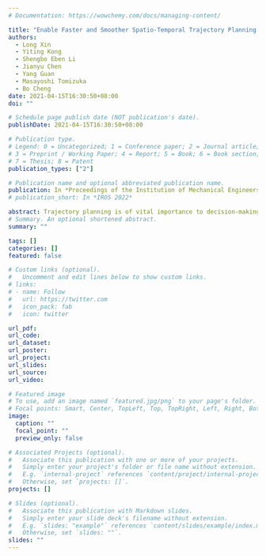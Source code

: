 ```yaml
---
# Documentation: https://wowchemy.com/docs/managing-content/

title: "Enable Faster and Smoother Spatio-Temporal Trajectory Planning for Autonomous Vehicles in Constrained Dynamic Environment"
authors:
  - Long Xin
  - Yiting Kong
  - Shengbo Eben Li
  - Jianyu Chen
  - Yang Guan
  - Masayoshi Tomizuka
  - Bo Cheng
date: 2021-04-15T16:30:50+08:00
doi: ""

# Schedule page publish date (NOT publication's date).
publishDate: 2021-04-15T16:30:50+08:00

# Publication type.
# Legend: 0 = Uncategorized; 1 = Conference paper; 2 = Journal article;
# 3 = Preprint / Working Paper; 4 = Report; 5 = Book; 6 = Book section;
# 7 = Thesis; 8 = Patent
publication_types: ["2"]

# Publication name and optional abbreviated publication name.
publication: In *Proceedings of the Institution of Mechanical Engineers, Part D：Journal of Automobile Engineering*, 2021
# publication_short: In *IROS 2022*

abstract: Trajectory planning is of vital importance to decision-making for autonomous vehicles. Currently, there are three popular classes of cost-based trajectory planning methods -- sampling-based, graph-search-based, and optimization-based. However, each of them has its own shortcomings, for example, high computational expense for sampling-based methods, low resolution for graph-search-based methods, and lack of global awareness for optimization-based methods. It leads to one of the challenges for trajectory planning for autonomous vehicles, which is improving planning efficiency while guaranteeing model feasibility. Therefore, this paper proposes a hybrid planning framework composed of two modules, which preserves the strength of both graph-search-based methods and optimization-based methods, thus enabling faster and smoother spatio-temporal trajectory planning in constrained dynamic environment. The proposed method first constructs spatio-temporal driving space based on directed acyclic graph and efficiently searches a spatio-temporal trajectory using the improved A* algorithm. Then taking the search result as reference, locally convex feasible driving area is designed and model predictive control is applied to further optimize the trajectory with a comprehensive consideration of vehicle kinematics and moving obstacles. Results simulated in four different scenarios all demonstrated feasible trajectories without emergency stop or abrupt steering change, which is kinematic-smooth to follow. Moreover, the average planning time was 31 ms, which only took 59.05%, 18.87%, and 0.69%, respectively, of that consumed by other state-of-the-art trajectory planning methods, namely, maximum interaction defensive policy, sampling-based method with iterative optimizations, and Graph-search-based method with Dynamic Programming.
# Summary. An optional shortened abstract.
summary: ""

tags: []
categories: []
featured: false

# Custom links (optional).
#   Uncomment and edit lines below to show custom links.
# links:
# - name: Follow
#   url: https://twitter.com
#   icon_pack: fab
#   icon: twitter

url_pdf:
url_code:
url_dataset:
url_poster:
url_project:
url_slides:
url_source:
url_video:

# Featured image
# To use, add an image named `featured.jpg/png` to your page's folder. 
# Focal points: Smart, Center, TopLeft, Top, TopRight, Left, Right, BottomLeft, Bottom, BottomRight.
image:
  caption: ""
  focal_point: ""
  preview_only: false

# Associated Projects (optional).
#   Associate this publication with one or more of your projects.
#   Simply enter your project's folder or file name without extension.
#   E.g. `internal-project` references `content/project/internal-project/index.md`.
#   Otherwise, set `projects: []`.
projects: []

# Slides (optional).
#   Associate this publication with Markdown slides.
#   Simply enter your slide deck's filename without extension.
#   E.g. `slides: "example"` references `content/slides/example/index.md`.
#   Otherwise, set `slides: ""`.
slides: ""
---
```

